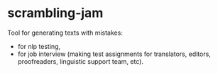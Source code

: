 # scrambling-jam
Tool for generating texts with mistakes:

- for nlp testing,
- for job interview (making test assignments for translators, editors, proofreaders, linguistic support team, etc).

